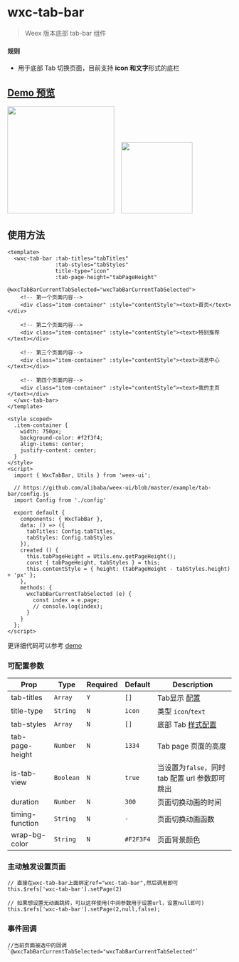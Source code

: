 # wxc-tab-bar

> Weex 版本底部 tab-bar 组件

#### 规则
- 用于底部 Tab 切换页面，目前支持 **icon 和文字**形式的底栏

## [Demo 预览](https://h5.m.taobao.com/trip/wx-detection-demo/tab-bar/index.html?_wx_tpl=https%3A%2F%2Fh5.m.taobao.com%2Ftrip%2Fwx-detection-demo%2Ftab-bar%2Findex.weex.js)


<img src="https://img.alicdn.com/tfs/TB1_bxvgm_I8KJjy0FoXXaFnVXa-376-668.gif" width="240"/>&nbsp;&nbsp;&nbsp;&nbsp;<img src="https://img.alicdn.com/tfs/TB1AEx7gcLJ8KJjy0FnXXcFDpXa-200-200.png" width="160"/>


## 使用方法

```vue
<template>
  <wxc-tab-bar :tab-titles="tabTitles"
               :tab-styles="tabStyles"
               title-type="icon"
               :tab-page-height="tabPageHeight"
               @wxcTabBarCurrentTabSelected="wxcTabBarCurrentTabSelected">
    <!-- 第一个页面内容-->
    <div class="item-container" :style="contentStyle"><text>首页</text></div>
    
    <!-- 第二个页面内容-->
    <div class="item-container" :style="contentStyle"><text>特别推荐</text></div>
    
    <!-- 第三个页面内容-->
    <div class="item-container" :style="contentStyle"><text>消息中心</text></div>
    
    <!-- 第四个页面内容-->
    <div class="item-container" :style="contentStyle"><text>我的主页</text></div>
  </wxc-tab-bar>
</template>

<style scoped>
  .item-container {
    width: 750px;
    background-color: #f2f3f4;
    align-items: center;
    justify-content: center;
  }
</style>
<script>
  import { WxcTabBar, Utils } from 'weex-ui';
 
  // https://github.com/alibaba/weex-ui/blob/master/example/tab-bar/config.js 
  import Config from './config'

  export default {
    components: { WxcTabBar },
    data: () => ({
      tabTitles: Config.tabTitles,
      tabStyles: Config.tabStyles
    }),
    created () {
      this.tabPageHeight = Utils.env.getPageHeight();
      const { tabPageHeight, tabStyles } = this;
      this.contentStyle = { height: (tabPageHeight - tabStyles.height) + 'px' };
    },
    methods: {
      wxcTabBarCurrentTabSelected (e) {
        const index = e.page;
        // console.log(index);
      }
    }
  };
</script>

```
更详细代码可以参考 [demo](https://github.com/alibaba/weex-ui/blob/master/example/tab-bar/index.vue)


### 可配置参数

| Prop | Type | Required | Default | Description |
|-------------|------------|--------|-----|-----|
| tab-titles | `Array` |`Y`| `[]` | Tab显示 [配置](https://github.com/alibaba/weex-ui/blob/master/example/tab-bar/config.js#L7)|
| title-type | `String` |`N`| `icon` | 类型 `icon`/`text`|
| tab-styles | `Array` |`N`| `[]` |  底部 Tab [样式配置](https://github.com/alibaba/weex-ui/blob/master/example/tab-bar/config.js)|
| tab-page-height | `Number` |`N`| `1334` |Tab page 页面的高度 |
| is-tab-view | `Boolean` |`N`| `true` |当设置为`false`，同时 tab 配置 url 参数即可跳出 |
| duration | `Number` |`N`| `300` | 页面切换动画的时间 |
| timing-function | `String` |`N`| `-` | 页面切换动画函数 |
| wrap-bg-color | `String` |`N`| `#F2F3F4` |页面背景颜色|

### 主动触发设置页面

```
// 直接在wxc-tab-bar上面绑定ref="wxc-tab-bar",然后调用即可
this.$refs['wxc-tab-bar'].setPage(2)

// 如果想设置无动画跳转，可以这样使用(中间参数用于设置url，设置null即可)
this.$refs['wxc-tab-bar'].setPage(2,null,false);

```

### 事件回调
```
//当前页面被选中的回调`@wxcTabBarCurrentTabSelected="wxcTabBarCurrentTabSelected"`
```

